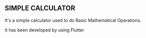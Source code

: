 SIMPLE CALCULATOR
-----------------

It's a simple calculator used to do Basic Mathematical Operations.

It has been developed by using Flutter
